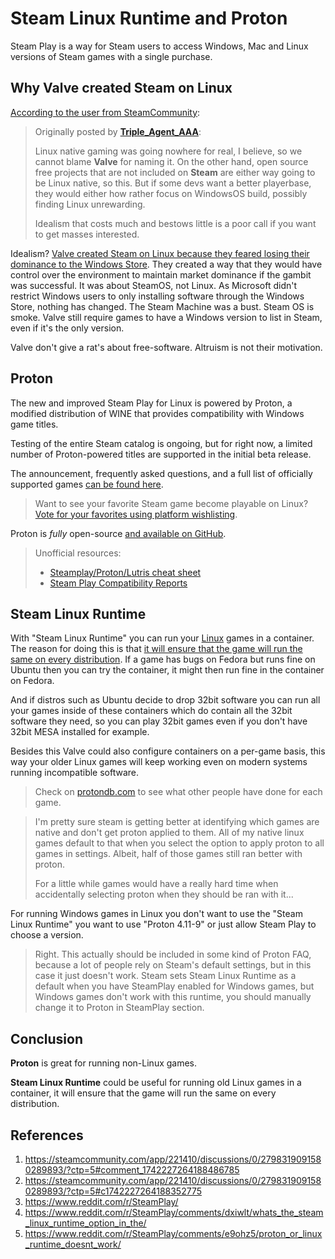 # Steam Linux Runtime and Proton

Steam Play is a way for Steam users to access Windows, Mac and Linux versions of Steam games with a single purchase.

## Why Valve created Steam on Linux

[According to the user from SteamCommunity](https://steamcommunity.com/app/221410/discussions/0/2798319091580289893/?ctp=5#comment_1742227264188486785):

> Originally posted by **[Triple_Agent_AAA](https://steamcommunity.com/app/221410/discussions/0/2798319091580289893/?ctp=5#c1742227264188352775)**:
>
> Linux native gaming was going nowhere for real, I believe, so we cannot blame **Valve** for naming it. On the other hand, open source free projects that are not included on **Steam** are either way going to be Linux native, so this. But if some devs want a better playerbase, they would either how rather focus on WindowsOS build, possibly finding Linux unrewarding.
>
> Idealism that costs much and bestows little is a poor call if you want to get masses interested.

Idealism? <u>Valve created Steam on Linux because they feared losing their dominance to the Windows Store</u>. They created a way that they would have control over the environment to maintain market dominance if the gambit was successful. It was about SteamOS, not Linux.
As Microsoft didn't restrict Windows users to only installing software through the Windows Store, nothing has changed. The Steam Machine was a bust. Steam OS is smoke. Valve still require games to have a Windows version to list in Steam, even if it's the only version.

Valve don't give a rat's about free-software. Altruism is not their motivation.

## Proton

The new and improved Steam Play for Linux is powered by Proton, a modified distribution of WINE that provides compatibility with Windows game titles.

Testing of the entire Steam catalog is ongoing, but for right now, a limited number of Proton-powered titles are supported in the initial beta release.

The announcement, frequently asked questions, and a full list of officially supported games [can be found here](https://steamcommunity.com/games/221410/announcements/detail/1696055855739350561).

> Want to see your favorite Steam game become playable on Linux? [Vote for your favorites using platform wishlisting](https://steamcommunity.com/games/221410/announcements/detail/1475356649450732547).

Proton is *fully* open-source [and available on GitHub](https://github.com/ValveSoftware/Proton/).

> Unofficial resources:
>
> - [Steamplay/Proton/Lutris cheat sheet](https://redd.it/9anque)
> - [Steam Play Compatibility Reports](https://spcr.netlify.com/)

## Steam Linux Runtime

With "Steam Linux Runtime" you can run your <u>Linux</u> games in a container. The reason for doing this is that <u>it will ensure that the game will run the same on every distribution</u>. If a game has bugs on Fedora but runs fine on Ubuntu then you can try the container, it might then run fine in the container on Fedora.

And if distros such as Ubuntu decide to drop 32bit software you can run all your games inside of these containers which do contain all the 32bit software they need, so you can play 32bit games even if you don't have 32bit MESA installed for example.

Besides this Valve could also configure containers on a per-game basis, this way your older Linux games will keep working even on modern systems running incompatible software.

> Check on [protondb.com](protondb.com) to see what other people have done for each game.

> I'm pretty sure steam is getting better at identifying which games are native and don't get proton applied to them. All of my native linux games default to that when you select the option to apply proton to all games in settings. Albeit, half of those games still ran better with proton.
>
> For a little while games would have a really hard time when accidentally selecting proton when they should be ran with it...

For running Windows games in Linux you don't want to use the "Steam Linux Runtime" you want to use "Proton 4.11-9" or just allow Steam Play to choose a version.

> Right. This actually should be included in some kind of Proton FAQ, because a lot of people rely on Steam's default settings, but in this case it just doesn't work. Steam sets Steam Linux Runtime as a default when you have SteamPlay enabled for Windows games, but Windows games don't work with this runtime, you should manually change it to Proton in SteamPlay section.

## Conclusion

**Proton** is great for running non-Linux games. 

**Steam Linux Runtime** could be useful for running old Linux games in a container, it will ensure that the game will run the same on every distribution.

## References

1. https://steamcommunity.com/app/221410/discussions/0/2798319091580289893/?ctp=5#comment_1742227264188486785
2. https://steamcommunity.com/app/221410/discussions/0/2798319091580289893/?ctp=5#c1742227264188352775
3. https://www.reddit.com/r/SteamPlay/
4. https://www.reddit.com/r/SteamPlay/comments/dxiwlt/whats_the_steam_linux_runtime_option_in_the/
5. https://www.reddit.com/r/SteamPlay/comments/e9ohz5/proton_or_linux_runtime_doesnt_work/